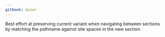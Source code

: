 ```yaml
---
gitbook: minor
---
```


Best effort at preserving current variant when navigating between sections by matching the pathname against site spaces in the new section.
